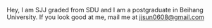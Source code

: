 Hey, I am SJJ graded from SDU and I am a postgraduate in Beihang University. If you look good at me, mail me at jjsun0608@gmail.com
